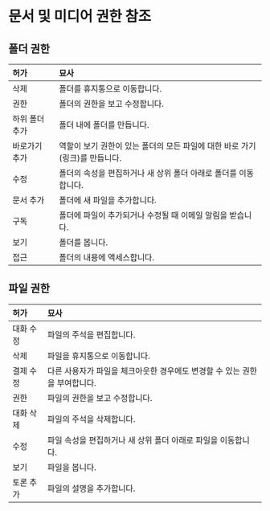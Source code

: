 # 문서 및 미디어 권한 참조

## 폴더 권한

| 허가       | 묘사                                           |
|:-------- |:-------------------------------------------- |
| 삭제       | 폴더를 휴지통으로 이동합니다.                             |
| 권한       | 폴더의 권한을 보고 수정합니다.                            |
| 하위 폴더 추가 | 폴더 내에 폴더를 만듭니다.                              |
| 바로가기 추가  | 역할이 보기 권한이 있는 폴더의 모든 파일에 대한 바로 가기(링크)를 만듭니다. |
| 수정       | 폴더의 속성을 편집하거나 새 상위 폴더 아래로 폴더를 이동합니다.         |
| 문서 추가    | 폴더에 새 파일을 추가합니다.                             |
| 구독       | 폴더에 파일이 추가되거나 수정될 때 이메일 알림을 받습니다.            |
| 보기       | 폴더를 봅니다.                                     |
| 접근       | 폴더의 내용에 액세스합니다.                              |

## 파일 권한

| 허가    | 묘사                                         |
|:----- |:------------------------------------------ |
| 대화 수정 | 파일의 주석을 편집합니다.                             |
| 삭제    | 파일을 휴지통으로 이동합니다.                           |
| 결제 수정 | 다른 사용자가 파일을 체크아웃한 경우에도 변경할 수 있는 권한을 부여합니다. |
| 권한    | 파일의 권한을 보고 수정합니다.                          |
| 대화 삭제 | 파일의 주석을 삭제합니다.                             |
| 수정    | 파일 속성을 편집하거나 새 상위 폴더 아래로 파일을 이동합니다.        |
| 보기    | 파일을 봅니다.                                   |
| 토론 추가 | 파일의 설명을 추가합니다.                             |

